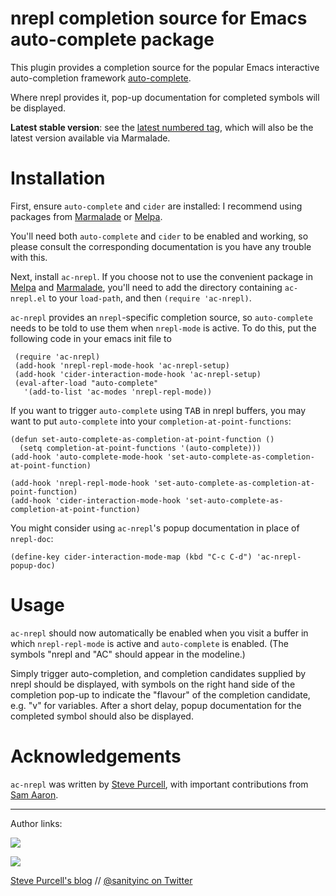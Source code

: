 nrepl completion source for Emacs auto-complete package
=======================================================

This plugin provides a completion source for the popular Emacs
interactive auto-completion framework
[auto-complete](http://cx4a.org/software/auto-complete/).

Where nrepl provides it, pop-up documentation for completed symbols
will be displayed.

**Latest stable version**: see the [latest numbered tag](https://github.com/clojure-emacs/ac-nrepl/tags), which
will also be the latest version available via Marmalade.

Installation
=============

First, ensure `auto-complete` and `cider` are installed: I recommend
using packages from [Marmalade][marmalade] or [Melpa][melpa].

You'll need both `auto-complete` and `cider` to be enabled and
working, so please consult the corresponding documentation is you have
any trouble with this.

Next, install `ac-nrepl`. If you choose not to use the convenient
package in [Melpa][melpa] and [Marmalade][marmalade], you'll need to
add the directory containing `ac-nrepl.el` to your `load-path`, and
then `(require 'ac-nrepl)`.

`ac-nrepl` provides an `nrepl`-specific completion source,
so `auto-complete` needs to be told to use them when `nrepl-mode` is
active. To do this, put the following code in your emacs init file to 

     (require 'ac-nrepl)
     (add-hook 'nrepl-repl-mode-hook 'ac-nrepl-setup)
     (add-hook 'cider-interaction-mode-hook 'ac-nrepl-setup)
     (eval-after-load "auto-complete"
       '(add-to-list 'ac-modes 'nrepl-repl-mode))

If you want to trigger `auto-complete` using <kbd>TAB</kbd> in nrepl buffers, you may
want to put `auto-complete` into your `completion-at-point-functions`:

    (defun set-auto-complete-as-completion-at-point-function ()
      (setq completion-at-point-functions '(auto-complete)))
    (add-hook 'auto-complete-mode-hook 'set-auto-complete-as-completion-at-point-function)

    (add-hook 'nrepl-repl-mode-hook 'set-auto-complete-as-completion-at-point-function)
    (add-hook 'cider-interaction-mode-hook 'set-auto-complete-as-completion-at-point-function)

You might consider using `ac-nrepl`'s popup documentation in place of `nrepl-doc`:

    (define-key cider-interaction-mode-map (kbd "C-c C-d") 'ac-nrepl-popup-doc)

Usage
=====

`ac-nrepl` should now automatically be enabled when you visit a buffer
in which `nrepl-repl-mode` is active and `auto-complete` is enabled. (The
symbols "nrepl and "AC" should appear in the modeline.)

Simply trigger auto-completion, and completion candidates supplied by
nrepl should be displayed, with symbols on the right hand side of the
completion pop-up to indicate the "flavour" of the completion
candidate, e.g. "v" for variables. After a short delay, popup
documentation for the completed symbol should also be displayed.



[marmalade]: http://marmalade-repo.org
[melpa]: http://melpa.milkbox.net

Acknowledgements
================

`ac-nrepl` was written by [Steve Purcell](https://github.com/purcell), with important contributions from [Sam Aaron](https://github.com/samaaron).

<hr>

Author links:

[![](http://api.coderwall.com/purcell/endorsecount.png)](http://coderwall.com/purcell)

[![](http://www.linkedin.com/img/webpromo/btn_liprofile_blue_80x15.png)](http://uk.linkedin.com/in/stevepurcell)

[Steve Purcell's blog](http://www.sanityinc.com/) // [@sanityinc on Twitter](https://twitter.com/sanityinc)

